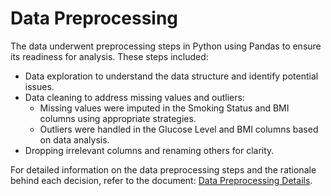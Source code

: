 # Data Preprocessing

The data underwent preprocessing steps in Python using Pandas to ensure its readiness for analysis. These steps included:

* Data exploration to understand the data structure and identify potential issues.
* Data cleaning to address missing values and outliers:
    * Missing values were imputed in the Smoking Status and BMI columns using appropriate strategies.
    * Outliers were handled in the Glucose Level and BMI columns based on data analysis.
* Dropping irrelevant columns and renaming others for clarity.

For detailed information on the data preprocessing steps and the rationale behind each decision, refer to the document: [Data Preprocessing Details](https://github.com/yashaharshika/Predictive-Analysis/blob/main/DataPreprocessing/Data%20Preprocessing.pdf).
